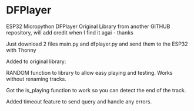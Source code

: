 # DFPlayer
ESP32 Micropython DFPlayer
Original Library from another GITHUB repository, will add credit when I find it agai - thanks

Just download 2 files main.py and dfplayer.py and send them to the ESP32 with Thonny

Added to original library:

RANDOM function to library to allow easy playing and testing. Works without renaming tracks.

Got the is_playing function to work so you can detect the end of the track.

Added timeout feature to send query and handle any errors.
